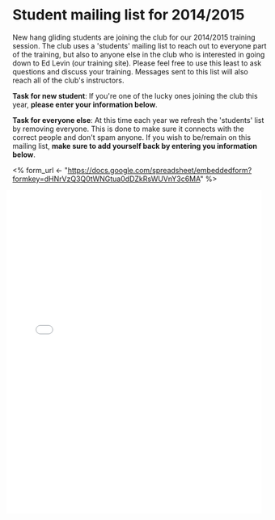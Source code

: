 # Student mailing list for 2014/2015

New hang gliding students are joining the club for our 2014/2015
training session.  The club uses a 'students' mailing list to reach
out to everyone part of the training, but also to anyone else in the
club who is interested in going down to Ed Levin (our training site).
Please feel free to use this least to ask questions and discuss your
training.  Messages sent to this list will also reach all of the
club's instructors.

**Task for new student**: If you're one of the lucky ones joining the
  club this year, **please enter your information below**.  

**Task for everyone else**: At this time each year we refresh the
'students' list by removing everyone.  This is done to make sure it
connects with the correct people and don't spam anyone.  If you wish
to be/remain on this mailing list, **make sure to add yourself back by
entering you information below**.

<style>
iframe {
  /* Undo internal padding added inside the iframe */
  position: relative;
  left: -1.5ex;

  display: block;
  margin: 0ex;
  padding: 0ex;
  border: none;
  width: 100%;

  /* For troubleshooting, i.e. if someone sees red it's not working */
  background: red;
}
</style>

<%
form_url <- "https://docs.google.com/spreadsheet/embeddedform?formkey=dHNrVzQ3Q0tWNGtua0dDZkRsWUVnY3c6MA"
%>
<iframe src="<%=form_url%>" height="639">Loading form...</iframe>
